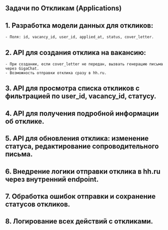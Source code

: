 ## Задачи по Откликам (Applications)

## 1. Разработка модели данных для откликов:
    - Поля: id, vacancy_id, user_id, applied_at, status, cover_letter.

## 2. API для создания отклика на вакансию:
    - При создании, если cover_letter не передан, вызвать генерацию письма через GigaChat.
    - Возможность отправки отклика сразу в hh.ru.

## 3. API для просмотра списка откликов с фильтрацией по user_id, vacancy_id, статусу.

## 4. API для получения подробной информации об отклике.

## 5. API для обновления отклика: изменение статуса, редактирование сопроводительного письма.

## 6. Внедрение логики отправки отклика в hh.ru через внутренний endpoint.

## 7. Обработка ошибок отправки и сохранение статусов откликов.

## 8. Логирование всех действий с откликами.
